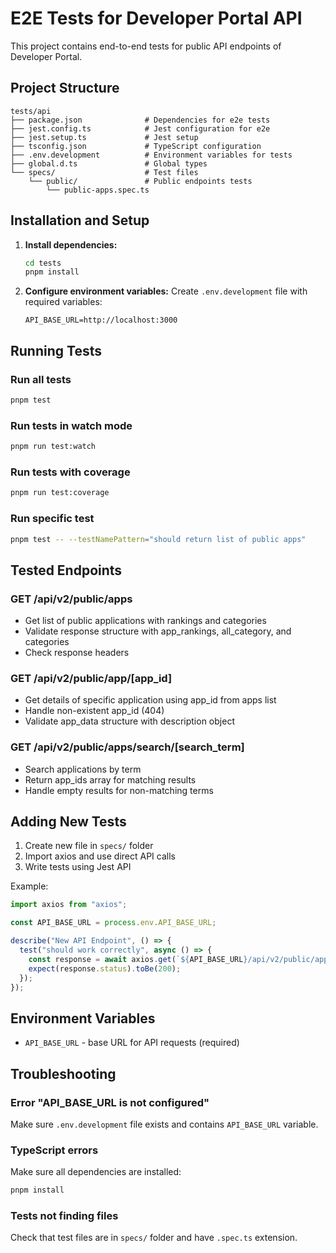 # E2E Tests for Developer Portal API

This project contains end-to-end tests for public API endpoints of Developer Portal.

## Project Structure

```
tests/api
├── package.json              # Dependencies for e2e tests
├── jest.config.ts            # Jest configuration for e2e
├── jest.setup.ts             # Jest setup
├── tsconfig.json             # TypeScript configuration
├── .env.development          # Environment variables for tests
├── global.d.ts               # Global types
└── specs/                    # Test files
    └── public/               # Public endpoints tests
        └── public-apps.spec.ts
```

## Installation and Setup

1. **Install dependencies:**

   ```bash
   cd tests
   pnpm install
   ```

2. **Configure environment variables:**
   Create `.env.development` file with required variables:
   ```env
   API_BASE_URL=http://localhost:3000
   ```

## Running Tests

### Run all tests

```bash
pnpm test
```

### Run tests in watch mode

```bash
pnpm run test:watch
```

### Run tests with coverage

```bash
pnpm run test:coverage
```

### Run specific test

```bash
pnpm test -- --testNamePattern="should return list of public apps"
```

## Tested Endpoints

### GET /api/v2/public/apps

- Get list of public applications with rankings and categories
- Validate response structure with app_rankings, all_category, and categories
- Check response headers

### GET /api/v2/public/app/[app_id]

- Get details of specific application using app_id from apps list
- Handle non-existent app_id (404)
- Validate app_data structure with description object

### GET /api/v2/public/apps/search/[search_term]

- Search applications by term
- Return app_ids array for matching results
- Handle empty results for non-matching terms

## Adding New Tests

1. Create new file in `specs/` folder
2. Import axios and use direct API calls
3. Write tests using Jest API

Example:

```typescript
import axios from "axios";

const API_BASE_URL = process.env.API_BASE_URL;

describe("New API Endpoint", () => {
  test("should work correctly", async () => {
    const response = await axios.get(`${API_BASE_URL}/api/v2/public/apps`);
    expect(response.status).toBe(200);
  });
});
```

## Environment Variables

- `API_BASE_URL` - base URL for API requests (required)

## Troubleshooting

### Error "API_BASE_URL is not configured"

Make sure `.env.development` file exists and contains `API_BASE_URL` variable.

### TypeScript errors

Make sure all dependencies are installed:

```bash
pnpm install
```

### Tests not finding files

Check that test files are in `specs/` folder and have `.spec.ts` extension.
